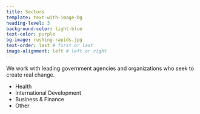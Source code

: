 ```yaml
---
title: Sectors
template: text-with-image-bg
heading-level: 3
background-color: light-blue
text-color: purple
bg-image: rushing-rapids.jpg
text-order: last # first or last
image-alignment: left # left or right
---
```


We work with leading government agencies and organizations who seek to create real change.

- Health
- International Development
- Business & Finance
- Other
